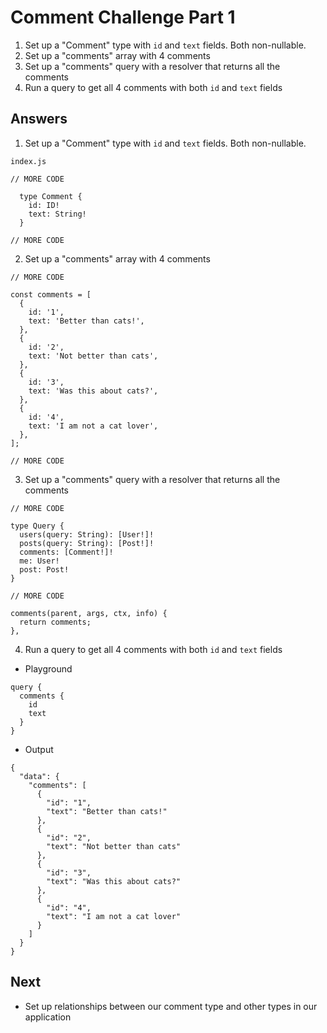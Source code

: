 # Comment Challenge Part 1
1. Set up a "Comment" type with `id` and `text` fields. Both non-nullable.
2. Set up a "comments" array with 4 comments
3. Set up a "comments" query with a resolver that returns all the comments
4. Run a query to get all 4 comments with both `id` and `text` fields

## Answers
1. Set up a "Comment" type with `id` and `text` fields. Both non-nullable.

`index.js`

```
// MORE CODE

  type Comment {
    id: ID!
    text: String!
  }

// MORE CODE
```

2. Set up a "comments" array with 4 comments

```
// MORE CODE

const comments = [
  {
    id: '1',
    text: 'Better than cats!',
  },
  {
    id: '2',
    text: 'Not better than cats',
  },
  {
    id: '3',
    text: 'Was this about cats?',
  },
  {
    id: '4',
    text: 'I am not a cat lover',
  },
];

// MORE CODE
```

3. Set up a "comments" query with a resolver that returns all the comments

```
// MORE CODE

type Query {
  users(query: String): [User!]!
  posts(query: String): [Post!]!
  comments: [Comment!]!
  me: User!
  post: Post!
}

// MORE CODE

comments(parent, args, ctx, info) {
  return comments;
},
```

4. Run a query to get all 4 comments with both `id` and `text` fields

* Playground

```
query {
  comments {
    id
    text
  }
}
```

* Output

```
{
  "data": {
    "comments": [
      {
        "id": "1",
        "text": "Better than cats!"
      },
      {
        "id": "2",
        "text": "Not better than cats"
      },
      {
        "id": "3",
        "text": "Was this about cats?"
      },
      {
        "id": "4",
        "text": "I am not a cat lover"
      }
    ]
  }
}
```

## Next
* Set up relationships between our comment type and other types in our application
